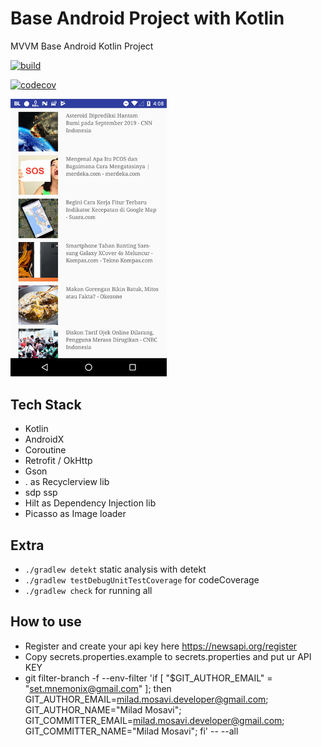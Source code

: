 
# Base Android Project with Kotlin
MVVM Base Android Kotlin Project

[![build](https://github.com/pratamawijaya/BaseKotlinAndroid/actions/workflows/build.yaml/badge.svg)](https://github.com/pratamawijaya/BaseKotlinAndroid/actions/workflows/build.yaml)

[![codecov](https://codecov.io/gh/pratamawijaya/BaseKotlinAndroid/branch/master/graph/badge.svg)](https://codecov.io/gh/pratamawijaya/BaseKotlinAndroid)

<img src="ss/ss1.png" width="250">

## Tech Stack
- Kotlin
- AndroidX
- Coroutine
- Retrofit / OkHttp
- Gson
- . as Recyclerview lib
- sdp ssp
- Hilt as Dependency Injection lib
- Picasso as Image loader

## Extra
- `./gradlew detekt` static analysis with detekt
- `./gradlew testDebugUnitTestCoverage` for codeCoverage
- `./gradlew check` for running all

## How to use
- Register and create your api key here https://newsapi.org/register
- Copy secrets.properties.example to secrets.properties and put ur API KEY
- git filter-branch -f --env-filter 'if [ "$GIT_AUTHOR_EMAIL" = "set.mnemonix@gmail.com" ]; then
     GIT_AUTHOR_EMAIL=milad.mosavi.developer@gmail.com;
     GIT_AUTHOR_NAME="Milad Mosavi";
     GIT_COMMITTER_EMAIL=milad.mosavi.developer@gmail.com;
     GIT_COMMITTER_NAME="Milad Mosavi"; fi' -- --all
